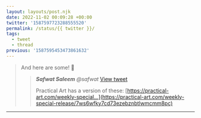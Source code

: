 ```yaml
---
layout: layouts/post.njk
date: 2022-11-02 00:09:28 +00:00
twitter: '1587597723288555520'
permalink: /status/{{ twitter }}/
tags: 
  - tweet
  - thread
previous: '1587595453473861632'
---
```


> And here are some! 🙌
> 
> > <cite>**Safwat Saleem** @safwat</cite> [View tweet](https://twitter.com/safwat/status/1587596308717752321)
> > 
> > Practical Art has a version of these: [https://practical-art.com/weekly-special…](https://practical-art.com/weekly-special-release/7ws6wfky7cd73ezebznbtlwmcmm8pc)

---
